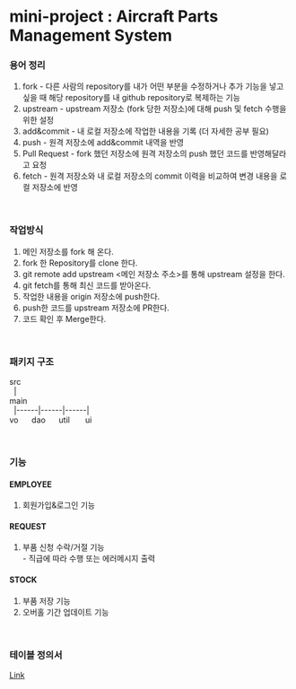 # mini-project : Aircraft Parts Management System

### 용어 정리
1. fork - 다른 사람의 repository를 내가 어떤 부분을 수정하거나 추가 기능을 넣고 싶을 때 해당 repository를 내 github repository로 복제하는 기능
2. upstream - upstream 저장소 (fork 당한 저장소)에 대해 push 및 fetch 수행을 위한 설정
3. add&commit - 내 로컬 저장소에 작업한 내용을 기록 (더 자세한 공부 필요)
4. push - 원격 저장소에 add&commit 내역을 반영
5. Pull Request - fork 했던 저장소에 원격 저장소의 push 했던 코드를 반영해달라고 요청
6. fetch - 원격 저장소와 내 로컬 저장소의 commit 이력을 비교하여 변경 내용을 로컬 저장소에 반영

<br>

### 작업방식
1. 메인 저장소를 fork 해 온다.
2. fork 한 Repository를 clone 한다.
3. git remote add upstream <메인 저장소 주소>를 통해 upstream 설정을 한다.
4. git fetch를 통해 최신 코드를 받아온다.
5. 작업한 내용을 origin 저장소에 push한다.
6. push한 코드를 upstream 저장소에 PR한다.
7. 코드 확인 후 Merge한다.

<br>

### 패키지 구조
src<br>
&nbsp;&nbsp;|<br>
main<br>
&nbsp;&nbsp;|------|------|------|<br>
vo&nbsp;&nbsp;&nbsp;&nbsp;&nbsp;&nbsp;dao&nbsp;&nbsp;&nbsp;&nbsp;&nbsp;&nbsp;util&nbsp;&nbsp;&nbsp;&nbsp;&nbsp;&nbsp;&nbsp;ui

<br>
 
### 기능
#### EMPLOYEE
1. 회원가입&로그인 기능

#### REQUEST
1. 부품 신청 수락/거절 기능<br>- 직급에 따라 수행 또는 에러메시지 출력

#### STOCK
1. 부품 저장 기능
2. 오버홀 기간 업데이트 기능

<br>

### 테이블 정의서
[Link](https://docs.google.com/spreadsheets/d/1ZhWNLXs1adAD-r5b5s-IVcEGUZOZ3MXLC_gLS2dlDJo/edit?hl=ko#gid=0)
